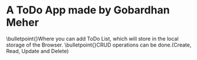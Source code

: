 # A ToDo App made by Gobardhan Meher
\bulletpoint{}Where you can add ToDo List, which will store in the local storage of the Browser.
\bulletpoint{}CRUD operations can be done.(Create, Read, Update and Delete)
